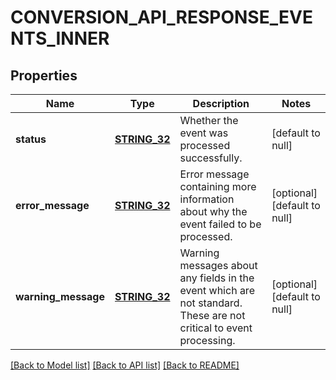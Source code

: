 # CONVERSION_API_RESPONSE_EVENTS_INNER

## Properties
Name | Type | Description | Notes
------------ | ------------- | ------------- | -------------
**status** | [**STRING_32**](STRING_32.md) | Whether the event was processed successfully. | [default to null]
**error_message** | [**STRING_32**](STRING_32.md) | Error message containing more information about why the event failed to be processed. | [optional] [default to null]
**warning_message** | [**STRING_32**](STRING_32.md) | Warning messages about any fields in the event which are not standard. These are not critical to event processing. | [optional] [default to null]

[[Back to Model list]](../README.md#documentation-for-models) [[Back to API list]](../README.md#documentation-for-api-endpoints) [[Back to README]](../README.md)


